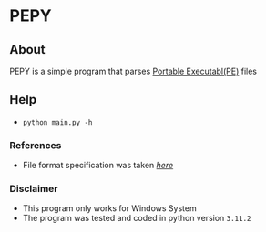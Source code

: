 # PEPY

## About ##
PEPY is a simple program that parses [ Portable Executabl(PE)](https://en.wikipedia.org/wiki/Portable_Executable#:~:text=The%20Portable%20Executable%20(PE)%20format,manage%20the%20wrapped%20executable%20code.) files 


## Help ##
-  `python main.py -h`

  





### References  ###
-   File format specification was taken [_here_](https://learn.microsoft.com/en-us/windows/win32/debug/pe-format)


### Disclaimer ###
-  This program  only works for Windows System
-  The program was tested and coded in python version `3.11.2`
